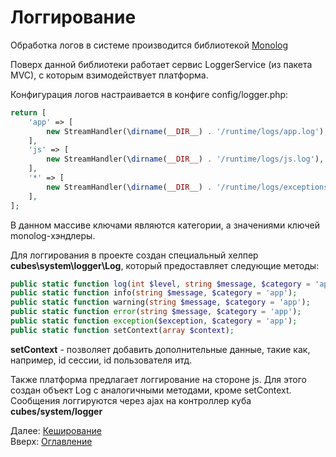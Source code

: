# Логгирование

Обработка логов в системе производится библиотекой [Monolog](https://github.com/Seldaek/monolog)

Поверх данной библиотеки работает сервис LoggerService (из пакета MVC), с которым взимодействует платформа.

Конфигурация логов настраивается в конфиге config/logger.php:
```php
return [
    'app' => [
        new StreamHandler(\dirname(__DIR__) . '/runtime/logs/app.log'),
    ],
    'js' => [
        new StreamHandler(\dirname(__DIR__) . '/runtime/logs/js.log'),
    ],
    '*' => [
        new StreamHandler(\dirname(__DIR__) . '/runtime/logs/exceptions.log', Logger::ERROR),
    ],
];
```

В данном массиве ключами являются категории, а значениями ключей monolog-хэндлеры.

Для логгирования в проекте создан специальный хелпер **cubes\system\logger\Log**, который предоставляет следующие методы:
```php
public static function log(int $level, string $message, $category = 'app');
public static function info(string $message, $category = 'app');
public static function warning(string $message, $category = 'app');
public static function error(string $message, $category = 'app');
public static function exception($exception, $category = 'app');
public static function setContext(array $context);
```

**setContext** - позволяет добавить дополнительные данные, такие как, например, id сессии, id пользователя итд.

Также платформа предлагает логгирование на стороне js. Для этого создан объект Log с аналогичными методами, кроме setContext. Сообщения логгируются через ajax на контроллер куба **cubes/system/logger**

Далее: [Кеширование](caching.md)<br>
Вверх: [Оглавление](index.md)
